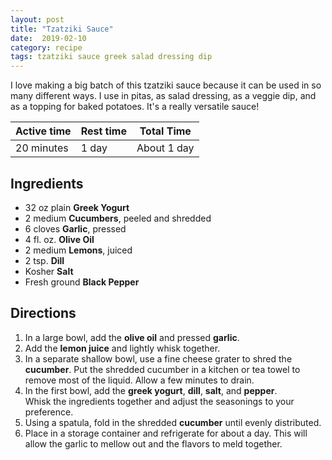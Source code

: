 ```yaml
---
layout: post
title: "Tzatziki Sauce"
date:  2019-02-10
category: recipe
tags: tzatziki sauce greek salad dressing dip
---
```


I love making a big batch of this tzatziki sauce because it can be used in so
many different ways.  I use in pitas, as salad dressing, as a veggie dip, and
as a topping for baked potatoes.  It's a really versatile sauce!

| Active time | Rest time   | Total Time  |
|-------------|-------------|-------------|
| 20 minutes  | 1 day       | About 1 day |

Ingredients
-----------

- 32 oz plain **Greek Yogurt**
- 2 medium **Cucumbers**, peeled and shredded
- 6 cloves **Garlic**, pressed
- 4 fl. oz. **Olive Oil**
- 2 medium **Lemons**, juiced
- 2 tsp. **Dill**
- Kosher **Salt**
- Fresh ground **Black Pepper**

Directions
----------

1. In a large bowl, add the **olive oil** and pressed **garlic**.
2. Add the **lemon juice** and lightly whisk together.
3. In a separate shallow bowl, use a fine cheese grater to shred the
**cucumber**.  Put the shredded cucumber in a kitchen or tea towel to remove
most of the liquid.  Allow a few minutes to drain.
4. In the first bowl, add the **greek yogurt**, **dill**, **salt**, and **pepper**.  
Whisk the ingredients together and adjust the seasonings to your preference.
5. Using a spatula, fold in the shredded **cucumber** until evenly distributed.
6. Place in a storage container and refrigerate for about a day.  This will
allow the garlic to mellow out and the flavors to meld together.
